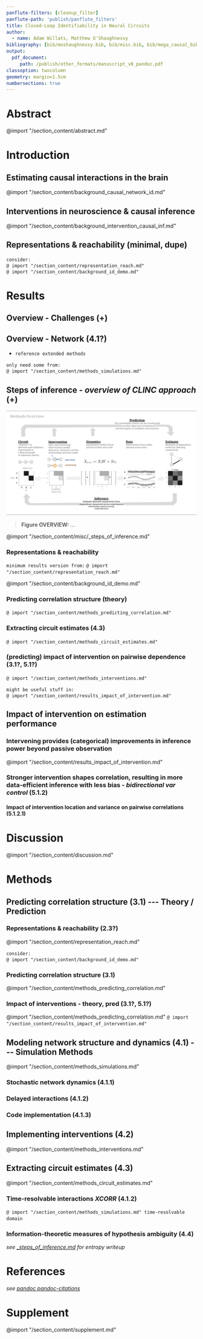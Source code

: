 ```yaml
---
panflute-filters: [cleanup_filter]
panflute-path: 'publish/panflute_filters'
title: Closed-Loop Identifiability in Neural Circuits
author:
  - name: Adam Willats, Matthew O'Shaughnessy
bibliography: [bib/moshaughnessy.bib, bib/misc.bib, bib/mega_causal_bib.bib, bib/clinc_sync.bib]
output:
  pdf_document:
     path: /publish/other_formats/manuscript_v0_pandoc.pdf
classoption: twocolumn
geometry: margin=1.5cm
numbersections: true
---
```

<!-- 
id: "hide-todo" 
NOTE: uncomment `id: hide-todo` to hide to-do list items and collapsible section
NOTE: requires MPE Use Pandoc Parser to be off 
 -->
<!-- @ import "publish/publish_style.less" -->

<!-- see also _meta folder, consider formatting as "YAML front matter" for pandoc -->

<!-- # Table of Contents {ignore=True} -->

<!-- @ import "[TOC]" {cmd="toc" depthFrom=1 depthTo=2 orderedList=false} -->
<!-- code_chunk_output -->
<!-- - [Abstract](#abstract)
- [Introduction](#introduction)
  - [Estimating causal interactions in the brain](#estimating-causal-interactions-in-the-brain)
  - [Interventions in neuroscience & causal inference](#interventions-in-neuroscience-causal-inference)
  - [Draft](#draft)
  - [Representations & reachability](#representations-reachability)
- [Theory / Prediction](#theory-prediction)
  - [Predicting correlation structure (theory)](#predicting-correlation-structure-theory)
- [Simulation Methods](#simulation-methods)
- [Results](#results)
  - [Impact of intervention on estimation performance](#impact-of-intervention-on-estimation-performance)
  - [Interaction of intervention & circuit structure](#interaction-of-intervention-circuit-structure)
- [Discussion](#discussion)
- [References](#references) -->
<!-- /code_chunk_output -->


# Abstract

@import "/section_content/abstract.md"

# Introduction

## Estimating causal interactions in the brain
@import "/section_content/background_causal_network_id.md"

## Interventions in neuroscience & causal inference
@import "/section_content/background_intervention_causal_inf.md"

## Representations & reachability (minimal, dupe)
```
consider:
@ import "/section_content/representation_reach.md"
@ import "/section_content/background_id_demo.md"
```


# Results
<!-- !!!! - overall, 60% done -->
## Overview - Challenges (+)
## Overview - Network (4.1?)
- `reference extended methods`
```
only need some from:
@ import "/section_content/methods_simulations.md" 
```

## Steps of inference - *overview of CLINC approach* (+)
![](/figures/core_figure_sketches/methods_overview_pipeline_sketch.png)
> **Figure OVERVIEW:** ...

<!-- <img src="/figures/core_figure_sketches/figure2_sketch.png" width="500"/> -->
<!-- ![](/figures/misc_figure_sketches/intervention_identifiability_concept.png) -->
@import "/section_content/misc/_steps_of_inference.md"


### Representations & reachability
`minimum results version from:`
`@ import "/section_content/representation_reach.md"`

@import "/section_content/background_id_demo.md"

### Predicting correlation structure (theory)
`@ import "/section_content/methods_predicting_correlation.md"`

### Extracting circuit estimates (4.3)
`@ import "/section_content/methods_circuit_estimates.md"`

### (predicting) impact of intervention on pairwise dependence (3.1?, 5.1?)

`@ import "/section_content/methods_interventions.md"`
```
might be useful stuff in:
@ import "/section_content/results_impact_of_intervention.md"
```
## Impact of intervention on estimation performance 
<!-- NOTE: ^ this H2 will likely be removed from, be implicit in final draft -->
### Intervening provides (categorical) improvements in inference power beyond passive observation
@import "/section_content/results_impact_of_intervention.md"

### Stronger intervention shapes correlation, resulting in more data-efficient inference with less bias - *bidirectional var control* (5.1.2)
#### Impact of intervention location and variance on pairwise correlations (5.1.2.1)
<!-- @ import "results_data_efficiency_and_bias.md" -->

<!-- 
## Interaction of intervention & circuit structure
@ import "/section_content/near_future_work/results2_circuit_x_intervention.md" -->


# Discussion
<!-- !!!! - overall, 30% done -->
@import "/section_content/discussion.md"

# Methods

## Predicting correlation structure (3.1) --- Theory / Prediction
### Representations & reachability (2.3?)
@import "/section_content/representation_reach.md"
```
consider:
@ import "/section_content/background_id_demo.md"
```
### Predicting correlation structure (3.1)
@import "/section_content/methods_predicting_correlation.md"
### Impact of interventions - theory, pred (3.1?, 5.1?)
@import "/section_content/methods_predicting_correlation.md"
`@ import "/section_content/results_impact_of_intervention.md"`

## Modeling network structure and dynamics (4.1) --- Simulation Methods
@import "/section_content/methods_simulations.md" 
### Stochastic network dynamics (4.1.1)
### Delayed interactions (4.1.2)
### Code implementation (4.1.3)
## Implementing interventions (4.2)
@import "/section_content/methods_interventions.md" 

## Extracting circuit estimates (4.3)
@import "/section_content/methods_circuit_estimates.md"
### Time-resolvable interactions *XCORR* (4.1.2)
`@ import "/section_content/methods_simulations.md" time-resolvable domain`

### Information-theoretic measures of hypothesis ambiguity (4.4)
*see [_steps_of_inference.md](_steps_of_inference.md) for entropy writeup*



# References
*see [pandoc pandoc-citations](https://github.com/shd101wyy/markdown-preview-enhanced/blob/master/docs/pandoc-bibliographies-and-citations.md)*

# Supplement
@import "/section_content/supplement.md"
